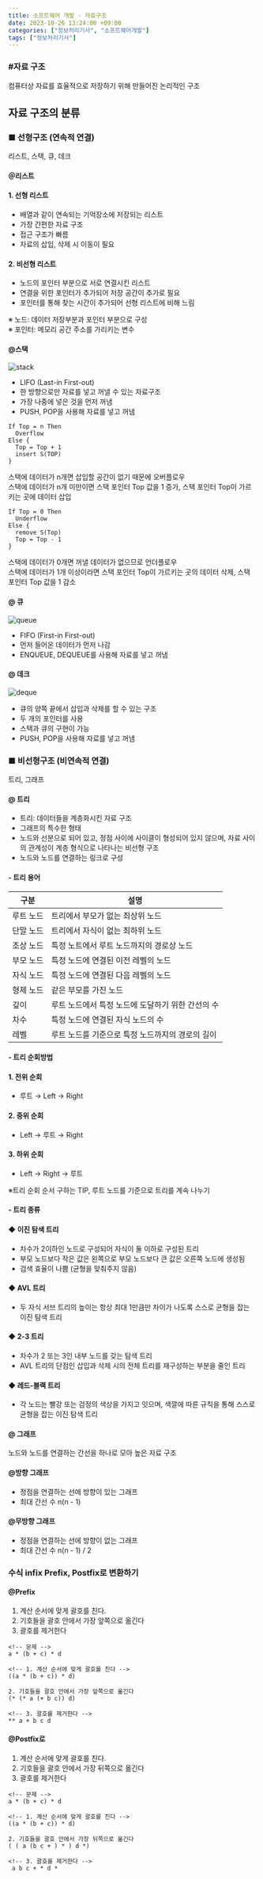 ```yaml
---
title: 소프트웨어 개발 - 자료구조
date: 2023-10-26 13:24:00 +09:00
categories: ["정보처리기사", "소프트웨어개발"]
tags: ["정보처리기사"]
---
```


<span style="color:#f00"></span>

### #자료 구조

컴퓨터상 자료를 효율적으로 저장하기 위해 만들어진 논리적인 구조

## 자료 구조의 분류

### ■ 선형구조 (연속적 연결)

리스트, 스택, 큐, 데크

#### ＠리스트

#### 1. 선형 리스트

- 배열과 같이 연속되는 기억장소에 저장되는 리스트
- 가장 간편한 자료 구조
- 접근 구조가 빠름
- 자료의 삽입, 삭제 시 이동이 필요

#### 2. 비선형 리스트

- 노드의 포인터 부분으로 서로 연결시킨 리스트
- 연결을 위한 포인터가 추가되어 저장 공간이 추가로 필요
- 포인터를 통해 찾는 시간이 추가되어 선형 리스트에 비해 느림

※ 노드: 데이터 저장부분과 포인터 부분으로 구성  
※ 포인터: 메모리 공간 주소를 가리키는 변수

#### @스택

![stack](https://github.com/hyemin12/hyemin12.github.io/assets/66300732/ebe473cd-0570-4ae1-bf1b-3dc25b68d430)

- LIFO (Last-in First-out)
- 한 방향으로만 자료를 넣고 꺼낼 수 있는 자료구조
- 가장 나중에 넣은 것을 먼저 꺼냄
- PUSH, POP을 사용해 자료를 넣고 꺼냄

```
If Top = n Then
  Overflow
Else {
  Top = Top + 1
  insert S(TOP)
}
```

스택에 데이터가 n개면 삽입할 공간이 없기 때문에 오버플로우  
스택에 데이터가 n개 미만이면 스택 포인터 Top 값을 1 증가, 스택 포인터 Top이 가르키는 곳에 데이터 삽입

```
If Top = 0 Then
  Underflow
Else {
  remove S(Top)
  Top = Top - 1
}
```

스택에 데이터가 0개면 꺼낼 데이터가 없으므로 언더플로우  
스택에 데이터가 1개 이상이라면 스택 포인터 Top이 가르키는 곳의 데이터 삭제, 스택 포인터 Top 값을 1 감소

#### @ 큐

![queue](https://github.com/hyemin12/hyemin12.github.io/assets/66300732/2e7703db-ba8b-4eec-9cb5-4ad06bef1741)

- FIFO (First-in First-out)
- 먼저 들어온 데이터가 먼저 나감
- ENQUEUE, DEQUEUE를 사용해 자료를 넣고 꺼냄

#### @ 데크

![deque](https://github.com/hyemin12/hyemin12.github.io/assets/66300732/5547b3ab-18b2-4468-817b-88bc6107d5b4)

- 큐의 양쪽 끝에서 삽입과 삭제를 할 수 있는 구조
- 두 개의 포인터를 사용
- 스택과 큐의 구현이 가능
- PUSH, POP을 사용해 자료를 넣고 꺼냄

### ■ 비선형구조 (비연속적 연결)

트리, 그래프

#### @ 트리

- 트리: 데이터들을 계층화시킨 자료 구조
- 그래프의 특수한 형태
- 노드와 선분으로 되어 있고, 정점 사이에 사이클이 형성되어 있지 않으며, 자료 사이의 관계성이 계층 형식으로 나타나는 비선형 구조
- 노드와 노드를 연결하는 링크로 구성

#### - 트리 용어

| 구분      | 설명                                              |
| --------- | ------------------------------------------------- |
| 루트 노드 | 트리에서 부모가 없는 최상위 노드                  |
| 단말 노드 | 트리에서 자식이 없는 최하위 노드                  |
| 조상 노드 | 특정 노트에서 루트 노드까지의 경로상 노드         |
| 부모 노드 | 특정 노드에 연결된 이전 레벨의 노드               |
| 자식 노드 | 특정 노드에 연결된 다음 레벨의 노드               |
| 형제 노드 | 같은 부모를 가진 노드                             |
| 깊이      | 루트 노드에서 특정 노드에 도달하기 위한 간선의 수 |
| 차수      | 특정 노드에 연결된 자식 노드의 수                 |
| 레벨      | 루트 노드를 기준으로 특정 노드까지의 경로의 길이  |

#### - 트리 순회방법

#### 1. 전위 순회

- 루트 → Left → Right

#### 2. 중위 순회

- Left → 루트 → Right

#### 3. 하위 순회

- Left → Right → 루트

※트리 순회 순서 구하는 TIP, 루트 노드를 기준으로 트리를 계속 나누기

#### - 트리 종류

#### ◆ 이진 탐색 트리

- 차수가 2이하인 노드로 구성되어 자식이 둘 이하로 구성된 트리
- 부모 노드보다 작은 값은 왼쪽으로 부모 노드보다 큰 값은 오른쪽 노드에 생성됨
- 검색 효율이 나쁨 (균형을 맞춰주지 않음)

#### ◆ AVL 트리

- 두 자식 서브 트리의 높이는 항상 최대 1만큼만 차이가 나도록 스스로 균형을 잡는 이진 탐색 트리

#### ◆ 2-3 트리

- 차수가 2 또는 3인 내부 노드를 갖는 탐색 트리
- AVL 트리의 단점인 삽입과 삭제 시의 전체 트리를 재구성하는 부분을 줄인 트리

#### ◆ 레드-블랙 트리

- 각 노드는 빨강 또는 검정의 색상을 가지고 잇으며, 색깔에 따른 규칙을 통해 스스로 균형을 잡는 이진 탐색 트리

#### @ 그래프

노드와 노드를 연결하는 간선을 하나로 모아 높은 자료 구조

#### @방향 그래프

- 정점을 연결하는 선에 방향이 있는 그래프
- 최대 간선 수 n(n - 1)

#### @무방향 그래프

- 정점을 연결하는 선에 방향이 없는 그래프
- 최대 간선 수 n(n - 1) / 2

### 수식 infix Prefix, Postfix로 변환하기

#### @Prefix

1. 계산 순서에 맞게 괄호를 친다.
2. 기호들을 괄호 안에서 가장 앞쪽으로 옮긴다
3. 괄호를 제거한다

```
<!-- 문제 -->
a * (b + c) * d

<!-- 1. 계산 순서에 맞게 괄호를 친다 -->
((a * (b + c)) * d)

2. 기호들을 괄호 안에서 가장 앞쪽으로 옮긴다
(* (* a (+ b c)) d)

<!-- 3. 괄호를 제거한다 -->
** a + b c d
```

#### @Postfix로

1. 계산 순서에 맞게 괄호를 친다.
2. 기호들을 괄호 안에서 가장 뒤쪽으로 옮긴다
3. 괄호를 제거한다

```
<!-- 문제 -->
a * (b + c) * d

<!-- 1. 계산 순서에 맞게 괄호를 친다 -->
((a * (b + c)) * d)

2. 기호들을 괄호 안에서 가장 뒤쪽으로 옮긴다
( ( a (b c + ) * ) d *)

<!-- 3. 괄호를 제거한다 -->
 a b c + * d *
```
